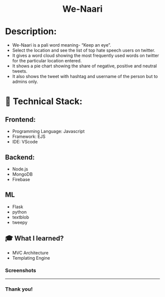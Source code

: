 <h1 align="center">
  We-Naari
</h1>

# Description:
- We-Naari is a pali word meaning- “Keep an eye”.
- Select the location and see the list of top hate speech users on twitter.
- It gives a word cloud showing the most frequently used words on twitter for the particular location entered.
- It shows a pie chart showing the share of negative, positive and neutral tweets.
- It also shows the tweet with hashtag and username of the person but to admins only.



<!-- <img src="https://user-images.githubusercontent.com/57831888/109607845-dbc94b80-7b4e-11eb-97f8-91f3a8f16c7e.JPG" width="600px"> -->


<!-- ## Website - https://aveksha.herokuapp.com/ -->


# 🚀 Technical Stack:

## Frontend:
- Programming Language: Javascript
- Framework: EJS 
- IDE: VScode

## Backend:
- Node.js
- MongoDB
- Firebase

## ML
- Flask
- python
- textblob
- tweepy

## 🎓 What I learned?
- MVC Architecture
- Templating Engine


### Screenshots
<!-- <img src="https://user-images.githubusercontent.com/57831888/109607848-dd930f00-7b4e-11eb-9664-038e3d9a9818.JPG" width="400px"   > <img src="https://user-images.githubusercontent.com/57831888/109607849-dd930f00-7b4e-11eb-8488-d10f99443bb0.JPG" width="400px"  align="right" >
---
<img src="https://user-images.githubusercontent.com/57831888/109607850-de2ba580-7b4e-11eb-8935-67f59b880afa.JPG" width="400px"  > <img src="https://user-images.githubusercontent.com/57831888/109607851-de2ba580-7b4e-11eb-8bda-8b884c7d3a03.JPG" width="400px"  align="right" > -->
---



### Thank you!

